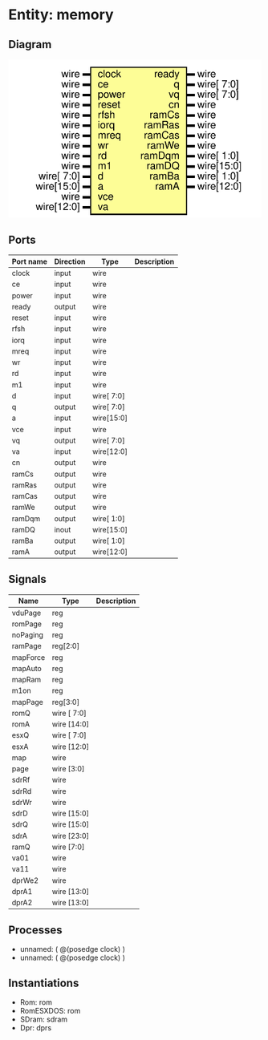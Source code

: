 # Entity: memory

## Diagram

![Diagram](memory.svg "Diagram")
## Ports

| Port name | Direction | Type       | Description |
| --------- | --------- | ---------- | ----------- |
| clock     | input     | wire       |             |
| ce        | input     | wire       |             |
| power     | input     | wire       |             |
| ready     | output    | wire       |             |
| reset     | input     | wire       |             |
| rfsh      | input     | wire       |             |
| iorq      | input     | wire       |             |
| mreq      | input     | wire       |             |
| wr        | input     | wire       |             |
| rd        | input     | wire       |             |
| m1        | input     | wire       |             |
| d         | input     | wire[ 7:0] |             |
| q         | output    | wire[ 7:0] |             |
| a         | input     | wire[15:0] |             |
| vce       | input     | wire       |             |
| vq        | output    | wire[ 7:0] |             |
| va        | input     | wire[12:0] |             |
| cn        | output    | wire       |             |
| ramCs     | output    | wire       |             |
| ramRas    | output    | wire       |             |
| ramCas    | output    | wire       |             |
| ramWe     | output    | wire       |             |
| ramDqm    | output    | wire[ 1:0] |             |
| ramDQ     | inout     | wire[15:0] |             |
| ramBa     | output    | wire[ 1:0] |             |
| ramA      | output    | wire[12:0] |             |
## Signals

| Name     | Type        | Description |
| -------- | ----------- | ----------- |
| vduPage  | reg         |             |
| romPage  | reg         |             |
| noPaging | reg         |             |
| ramPage  | reg[2:0]    |             |
| mapForce | reg         |             |
| mapAuto  | reg         |             |
| mapRam   | reg         |             |
| m1on     | reg         |             |
| mapPage  | reg[3:0]    |             |
| romQ     | wire [ 7:0] |             |
| romA     | wire [14:0] |             |
| esxQ     | wire [ 7:0] |             |
| esxA     | wire [12:0] |             |
| map      | wire        |             |
| page     | wire [3:0]  |             |
| sdrRf    | wire        |             |
| sdrRd    | wire        |             |
| sdrWr    | wire        |             |
| sdrD     | wire [15:0] |             |
| sdrQ     | wire [15:0] |             |
| sdrA     | wire [23:0] |             |
| ramQ     | wire [7:0]  |             |
| va01     | wire        |             |
| va11     | wire        |             |
| dprWe2   | wire        |             |
| dprA1    | wire [13:0] |             |
| dprA2    | wire [13:0] |             |
## Processes
- unnamed: ( @(posedge clock) )
- unnamed: ( @(posedge clock) )
## Instantiations

- Rom: rom
- RomESXDOS: rom
- SDram: sdram
- Dpr: dprs
